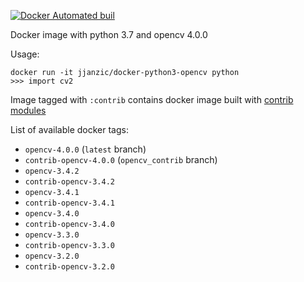 [![Docker Automated buil](https://img.shields.io/docker/automated/jjanzic/docker-python3-opencv.svg)]()

Docker image with python 3.7 and opencv 4.0.0

Usage:

    docker run -it jjanzic/docker-python3-opencv python
    >>> import cv2

Image tagged with `:contrib` contains docker image built with [contrib modules](https://github.com/opencv/opencv_contrib/)

List of available docker tags:

- `opencv-4.0.0` (`latest` branch)
- `contrib-opencv-4.0.0` (`opencv_contrib` branch)
- `opencv-3.4.2`
- `contrib-opencv-3.4.2`
- `opencv-3.4.1`
- `contrib-opencv-3.4.1`
- `opencv-3.4.0`
- `contrib-opencv-3.4.0`
- `opencv-3.3.0`
- `contrib-opencv-3.3.0`
- `opencv-3.2.0`
- `contrib-opencv-3.2.0`
